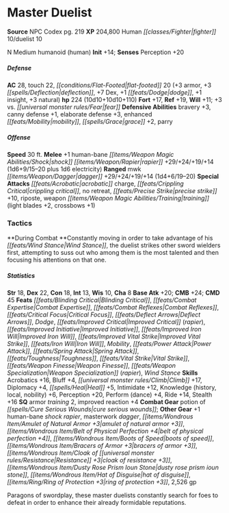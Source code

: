 ﻿---
cssclass: [monsters]
title1: Master Duelist
title2: Master Duelist
CR: 19
sources:
- name: NPC Codex
  page: 219
  link: http://paizo.com/products/btpy8v3a?Pathfinder-Roleplaying-Game-NPC-Codex
XP: 204800
race: Human
classes:
- fighter 10
- duelist 10
alignment: N
size: Medium
type: humanoid
subtypes:
- human
initiative:
  bonus: 14
AC:
  AC: 28
  touch: 22
  flat_footed: 20
  components:
    armor: 3
    deflection: 3
    dex: 7
    dodge: 1
    insight: 1
    natural: 3
HP:
  HP: 224
  long: 10d10+10d10+110
saves:
  fort: 17
  ref: 19
  will: 11
  other: +3 vs. fear
defensive_abilities:
- bravery +3
- canny defense +1
- elaborate defense +3
- enhanced mobility
- grace +2
- parry
speeds:
  base: 30
attacks:
  melee:
  - - text: +1 human-bane shock rapier +29/+24/+19/+14 (1d6+9/15-20 plus 1d6 electricity)
      entries:
      - - damage: 1d6+9
          crit_range: 15-20
        - damage: 1d6
          type: electricity
      attack: +1 human-bane shock rapier
      bonus:
      - 29
      - 24
      - 19
      - 14
  ranged:
  - - text: mwk dagger +29/+24/+19/+14 (1d4+6/19-20)
      entries:
      - - damage: 1d4+6
          crit_range: 19-20
      attack: mwk dagger
      bonus:
      - 29
      - 24
      - 19
      - 14
  special:
  - acrobatic charge
  - crippling critical
  - no retreat
  - precise strike +10
  - riposte
  - weapon training (light blades +2, crossbows +1)
tactics:
  During Combat: Constantly moving in order to take advantage of his Wind Stance,
    the duelist strikes other sword wielders first, attempting to suss out who among
    them is the most talented and then focusing his attentions on that one.
ability_scores:
  STR: 18
  DEX: 22
  CON: 18
  INT: 13
  WIS: 10
  CHA: 8
BAB: 20
CMB: 24
CMD: 45
feats:
- name: Blinding Critical
- name: Combat Expertise
- name: Combat Reflexes
- name: Critical Focus
- name: Deflect Arrows
- name: Dodge
- name: Improved Critical (rapier)
- name: Improved Initiative
- name: Improved Iron Will
- name: Improved Vital Strike
- name: Iron Will
- name: Mobility
- name: Power Attack
- name: Spring Attack
- name: Toughness
- name: Vital Strike
- name: Weapon Finesse
- name: Weapon Specialization (rapier)
- name: Wind Stance
skills:
  Acrobatics: 16
  Bluff: 4
  Climb: 17
  Diplomacy: 4
  Heal: 5
  Intimidate: 12
  Knowledge (history): 6
  Knowledge (local): 6
  Knowledge (nobility): 6
  Perception: 20
  Perform (dance): 4
  Ride: 14
  Stealth: 16
special_qualities:
- armor training 2
- improved reaction +4
gear:
  combat:
  - potion of cure serious wounds
  other:
  - +1 human-bane shock rapier
  - masterwork dagger
  - amulet of natural armor +3
  - belt of physical perfection +4
  - boots of speed
  - bracers of armor +3
  - cloak of resistance +3
  - dusty rose prism ioun stone
  - hat of disguise
  - ring of protection +3
  - 2,526 gp
desc_long: Paragons of swordplay, these master duelists constantly search for foes
  to defeat in order to enhance their already formidable reputations.

---

# Master Duelist

**Source** NPC Codex pg. 219
**XP** 204,800
Human _[[classes/Fighter|fighter]]_ 10/duelist 10

N Medium humanoid (human)
**Init** +14; **Senses** Perception +20

##### Defense

**AC** 28, touch 22, _[[conditions/Flat-Footed|flat-footed]]_ 20 (+3 armor, +3 _[[spells/Deflection|deflection]]_, +7 Dex, +1 _[[feats/Dodge|dodge]]_, +1 insight, +3 natural)
**hp** 224 (10d10+10d10+110)
**Fort** +17, **Ref** +19, **Will** +11; +3 vs. _[[universal monster rules/Fear|fear]]_
**Defensive Abilities** bravery +3, canny defense +1, elaborate defense +3, enhanced _[[feats/Mobility|mobility]]_, _[[spells/Grace|grace]]_ +2, parry

##### Offense
**Speed** 30 ft.
**Melee** +1 human-bane _[[items/Weapon Magic Abilities/Shock|shock]]_ _[[items/Weapon/Rapier|rapier]]_ +29/+24/+19/+14 (1d6+9/15–20 plus 1d6 electricity)
**Ranged** mwk _[[items/Weapon/Dagger|dagger]]_ +29/+24/+19/+14 (1d4+6/19–20)
**Special Attacks** _[[feats/Acrobatic|acrobatic]]_ charge, _[[feats/Crippling Critical|crippling critical]]_, no retreat, _[[feats/Precise Strike|precise strike]]_ +10, riposte, weapon _[[items/Weapon Magic Abilities/Training|training]]_ (light blades +2, crossbows +1)

### Tactics

**During Combat **Constantly moving in order to take advantage of his _[[feats/Wind Stance|Wind Stance]]_, the duelist strikes other sword wielders first, attempting to suss out who among them is the most talented and then focusing his attentions on that one.

##### Statistics
**Str** 18, **Dex** 22, **Con** 18, **Int** 13, **Wis** 10, **Cha** 8
**Base Atk** +20; **CMB** +24; **CMD** 45
**Feats** _[[feats/Blinding Critical|Blinding Critical]]_, _[[feats/Combat Expertise|Combat Expertise]]_, _[[feats/Combat Reflexes|Combat Reflexes]]_, _[[feats/Critical Focus|Critical Focus]]_, _[[feats/Deflect Arrows|Deflect Arrows]]_, _Dodge_, _[[feats/Improved Critical|Improved Critical]]_ (_rapier_), _[[feats/Improved Initiative|Improved Initiative]]_, _[[feats/Improved Iron Will|Improved Iron Will]]_, _[[feats/Improved Vital Strike|Improved Vital Strike]]_, _[[feats/Iron Will|Iron Will]]_, _Mobility_, _[[feats/Power Attack|Power Attack]]_, _[[feats/Spring Attack|Spring Attack]]_, _[[feats/Toughness|Toughness]]_, _[[feats/Vital Strike|Vital Strike]]_, _[[feats/Weapon Finesse|Weapon Finesse]]_, _[[feats/Weapon Specialization|Weapon Specialization]]_ (_rapier_), _Wind Stance_
**Skills** Acrobatics +16, Bluff +4, _[[universal monster rules/Climb|Climb]]_ +17, Diplomacy +4, _[[spells/Heal|Heal]]_ +5, Intimidate +12, Knowledge (history, local, nobility) +6, Perception +20, Perform (dance) +4, Ride +14, Stealth +16
**SQ** armor _training_ 2, improved reaction +4
**Combat Gear** potion of _[[spells/Cure Serious Wounds|cure serious wounds]]_; **Other Gear** +1 human-bane _shock_ _rapier_, masterwork _dagger_, _[[items/Wondrous Item/Amulet of Natural Armor +3|amulet of natural armor +3]]_, _[[items/Wondrous Item/Belt of Physical Perfection +4|belt of physical perfection +4]]_, _[[items/Wondrous Item/Boots of Speed|boots of speed]]_, _[[items/Wondrous Item/Bracers of Armor +3|bracers of armor +3]]_, _[[items/Wondrous Item/Cloak of _[[universal monster rules/Resistance|Resistance]]_ +3|cloak of _resistance_ +3]]_, _[[items/Wondrous Item/Dusty Rose Prism Ioun Stone|dusty rose prism ioun stone]]_, _[[items/Wondrous Item/Hat of Disguise|hat of disguise]]_, _[[items/Ring/Ring of Protection +3|ring of protection +3]]_, 2,526 gp

Paragons of swordplay, these master duelists constantly search for foes to defeat in order to enhance their already formidable reputations.